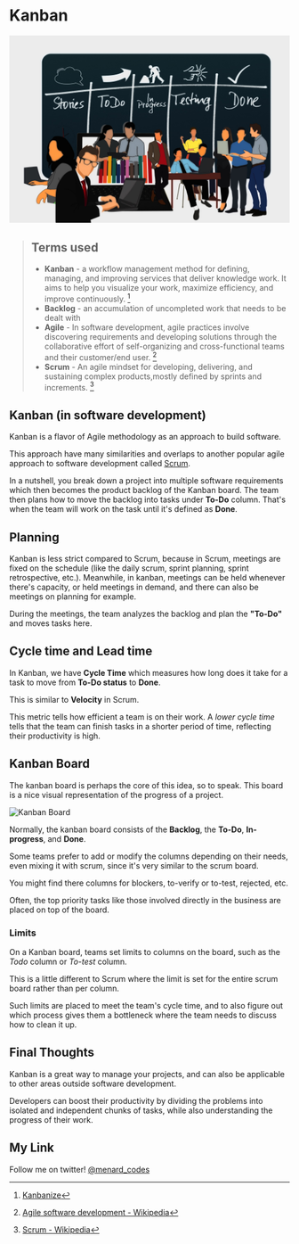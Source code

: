 # Kanban

![Kanban](../Images/2.jpg)

> ## Terms used
>
> - **Kanban** - a workflow management method for defining, managing, and improving services that deliver knowledge work. It aims to help you visualize your work, maximize efficiency, and improve continuously. [^1]
> - **Backlog** - an accumulation of uncompleted work that needs to be dealt with
> - **Agile** - In software development, agile practices involve discovering requirements and developing solutions through the collaborative effort of self-organizing and cross-functional teams and their customer/end user. [^2]
> - **Scrum** - An agile mindset for developing, delivering, and sustaining complex products,mostly defined by sprints and increments. [^3]

## Kanban (in software development)

Kanban is a flavor of Agile methodology as an approach to build software.

This approach have many similarities and overlaps to another popular agile approach to software development called [Scrum](https://dev.to/menard_codes/a-quick-guide-about-scrum-5485).

In a nutshell, you break down a project into multiple software requirements which then becomes the product backlog of the Kanban board. The team then plans how to move the backlog into tasks under **To-Do** column. That's when the team will work on the task until it's defined as **Done**.

## Planning

Kanban is less strict compared to Scrum, because in Scrum, meetings are fixed on the schedule (like the daily scrum, sprint planning, sprint retrospective, etc.). Meanwhile, in kanban, meetings can be held whenever there's capacity, or held meetings in demand, and there can also be meetings on planning for example.

During the meetings, the team analyzes the backlog and plan the **"To-Do"** and moves tasks here.

## Cycle time and Lead time

In Kanban, we have **Cycle Time** which measures how long does it take for a task to move from **To-Do status** to **Done**.

This is similar to **Velocity** in Scrum.

This metric tells how efficient a team is on their work. A *lower cycle time* tells that the team can finish tasks in a shorter period of time, reflecting their productivity is high.

## Kanban Board

The kanban board is perhaps the core of this idea, so to speak. This board is a nice visual representation of the progress of a project.

![Kanban Board](https://dev-to-uploads.s3.amazonaws.com/uploads/articles/zotn71rgy3r1e6fxhji3.jpg)

Normally, the kanban board consists of the **Backlog**, the **To-Do**, **In-progress**, and **Done**.

Some teams prefer to add or modify the columns depending on their needs, even mixing it with scrum, since it's very similar to the scrum board.

You might find there columns for blockers, to-verify or to-test, rejected, etc.

Often, the top priority tasks like those involved directly in the business are placed on top of the board.

### Limits

On a Kanban board, teams set limits to columns on the board, such as the *Todo* column or *To-test* column.

This is a little different to Scrum where the limit is set for the entire scrum board rather than per column.

Such limits are placed to meet the team's cycle time, and to also figure out which process gives them a bottleneck where the team needs to discuss how to clean it up.

## Final Thoughts

Kanban is a great way to manage your projects, and can also be applicable to other areas outside software development.

Developers can boost their productivity by dividing the problems into isolated and independent chunks of tasks, while also understanding the progress of their work.

## My Link

Follow me on twitter!
[@menard_codes](https://twitter.com/menard_codes)

[^1]: [Kanbanize](https://kanbanize.com/kanban-resources/getting-started/what-is-kanban)
[^2]: [Agile software development - Wikipedia](https://en.wikipedia.org/wiki/Agile_software_development)
[^3]: [Scrum - Wikipedia](https://en.wikipedia.org/wiki/Scrum_(software_development))